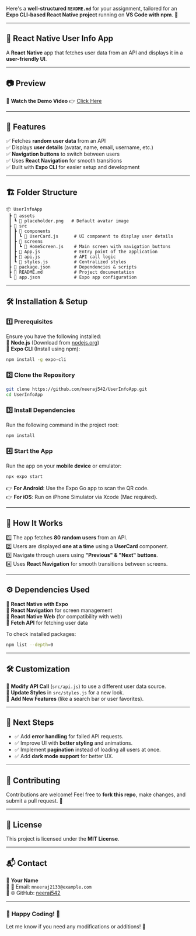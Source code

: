 Here's a **well-structured `README.md`** for your assignment, tailored for an **Expo CLI-based React Native project** running on **VS Code with npm**. 🚀  

---

## 📌 **React Native User Info App**  
A **React Native** app that fetches user data from an API and displays it in a **user-friendly UI**.  

---

## 📷 **Preview**
🎥 **Watch the Demo Video** 👉 [Click Here](https://drive.google.com/file/d/1KXDrX37dNTE0qP9Bl8K3pNF6NUEOtxKg/view) 

---

## 📜 **Features**
✅ Fetches **random user data** from an API  
✅ Displays **user details** (avatar, name, email, username, etc.)  
✅ **Navigation buttons** to switch between users  
✅ Uses **React Navigation** for smooth transitions  
✅ Built with **Expo CLI** for easier setup and development  

---

## 🏗 **Folder Structure**
```
📦 UserInfoApp
 ┣ 📂 assets
 ┃ ┗ 📜 placeholder.png   # Default avatar image
 ┣ 📂 src
 ┃ ┣ 📂 components
 ┃ ┃ ┗ 📜 UserCard.js      # UI component to display user details
 ┃ ┣ 📂 screens
 ┃ ┃ ┗ 📜 HomeScreen.js    # Main screen with navigation buttons
 ┃ ┣ 📜 App.js             # Entry point of the application
 ┃ ┣ 📜 api.js             # API call logic
 ┃ ┗ 📜 styles.js          # Centralized styles
 ┣ 📜 package.json         # Dependencies & scripts
 ┣ 📜 README.md            # Project documentation
 ┗ 📜 app.json             # Expo app configuration
```

---

## 🛠 **Installation & Setup**
### **1️⃣ Prerequisites**
Ensure you have the following installed:  
🔹 **Node.js** (Download from [nodejs.org](https://nodejs.org/))  
🔹 **Expo CLI** (Install using npm):  
```sh
npm install -g expo-cli
```

### **2️⃣ Clone the Repository**
```sh
git clone https://github.com/neeraj542/UserInfoApp.git
cd UserInfoApp
```

### **3️⃣ Install Dependencies**
Run the following command in the project root:  
```sh
npm install
```

### **4️⃣ Start the App**
Run the app on your **mobile device** or emulator:  
```sh
npx expo start
```
👉 **For Android**: Use the Expo Go app to scan the QR code.  
👉 **For iOS**: Run on iPhone Simulator via Xcode (Mac required).  

---

## 🚀 **How It Works**
1️⃣ The app fetches **80 random users** from an API.  
2️⃣ Users are displayed **one at a time** using a **UserCard** component.  
3️⃣ Navigate through users using **"Previous" & "Next" buttons**.  
4️⃣ Uses **React Navigation** for smooth transitions between screens.  

---

## ⚙️ **Dependencies Used**
📌 **React Native with Expo**  
📌 **React Navigation** for screen management  
📌 **React Native Web** (for compatibility with web)  
📌 **Fetch API** for fetching user data  

To check installed packages:  
```sh
npm list --depth=0
```

---

## 🛠 **Customization**
🔹 **Modify API Call** (`src/api.js`) to use a different user data source.  
🔹 **Update Styles** in `src/styles.js` for a new look.  
🔹 **Add New Features** (like a search bar or user favorites).  

---

## 🎯 **Next Steps**
- ✅ Add **error handling** for failed API requests.  
- ✅ Improve UI with **better styling** and animations.  
- ✅ Implement **pagination** instead of loading all users at once.  
- ✅ Add **dark mode support** for better UX.  

---

## 🤝 **Contributing**
Contributions are welcome! Feel free to **fork this repo**, make changes, and submit a pull request. 🚀  

---

## 📝 **License**
This project is licensed under the **MIT License**.  

---

## 📬 **Contact**
🔹 **Your Name**  
🔹 📧 Email: `mneeraj2133@example.com`  
🔹 🌐 GitHub: [neeraj542](https://github.com/neeraj542)  

---

### 🎉 **Happy Coding! 🚀**  
Let me know if you need any modifications or additions! 🎯